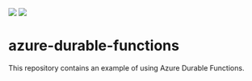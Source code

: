 ![](https://github.com/igordemjanov/azure-durable-functions/workflows/build/badge.svg)
![](https://github.com/igordemjanov/azure-durable-functions/workflows/release/badge.svg?branch=master)

# azure-durable-functions
This repository contains an example of using Azure Durable Functions.
